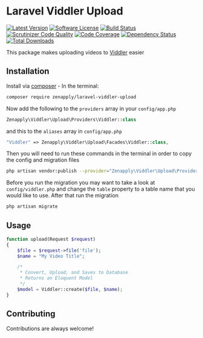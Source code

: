 # Laravel Viddler Upload
[![Latest Version](https://img.shields.io/github/release/zenapply/laravel-viddler-upload.svg?style=flat-square)](https://github.com/zenapply/laravel-viddler-upload/releases)
[![Software License](https://img.shields.io/badge/license-MIT-brightgreen.svg?style=flat-square)](LICENSE.md)
[![Build Status](https://travis-ci.org/zenapply/laravel-viddler-upload.svg?branch=master)](https://travis-ci.org/zenapply/laravel-viddler-upload)
[![Scrutinizer Code Quality](https://scrutinizer-ci.com/g/zenapply/laravel-viddler-upload/badges/quality-score.png?b=master)](https://scrutinizer-ci.com/g/zenapply/laravel-viddler-upload/?branch=master)
[![Code Coverage](https://scrutinizer-ci.com/g/zenapply/laravel-viddler-upload/badges/coverage.png?b=master)](https://scrutinizer-ci.com/g/zenapply/laravel-viddler-upload/?branch=master)
[![Dependency Status](https://www.versioneye.com/user/projects/56f3252c35630e0029db0187/badge.svg?style=flat)](https://www.versioneye.com/user/projects/56f3252c35630e0029db0187)
[![Total Downloads](https://img.shields.io/packagist/dt/zenapply/laravel-viddler-upload.svg?style=flat-square)](https://packagist.org/packages/zenapply/laravel-viddler-upload)

This package makes uploading videos to [Viddler](http://www.viddler.com/) easier

## Installation

Install via [composer](https://getcomposer.org/) - In the terminal:
```bash
composer require zenapply/laravel-viddler-upload
```

Now add the following to the `providers` array in your `config/app.php`
```php
Zenapply\Viddler\Upload\Providers\Viddler::class
```

and this to the `aliases` array in `config/app.php`
```php
"Viddler" => Zenapply\Viddler\Upload\Facades\Viddler::class,
```

Then you will need to run these commands in the terminal in order to copy the config and migration files
```bash
php artisan vendor:publish --provider="Zenapply\Viddler\Upload\Providers\Viddler"
```

Before you run the migration you may want to take a look at `config/viddler.php` and change the `table` property to a table name that you would like to use. After that run the migration 
```bash
php artisan migrate
```

## Usage

```php
function upload(Request $request)
{
	$file = $request->file('file');
	$name = "My Video Title";

	/*
	 * Convert, Upload, and Saves to Database
	 * Returns an Eloquent Model
	 */
	$model = Viddler::create($file, $name);
}
```

## Contributing
Contributions are always welcome!